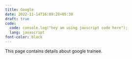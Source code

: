```yaml
---
title: Google
date: 2022-11-14T16:09:28+05:30
draft: true
code:
  code: console.log("hey am using javscript code here");
  lang: javascript
font-color: black
---
```


This page contains details about google trainee.